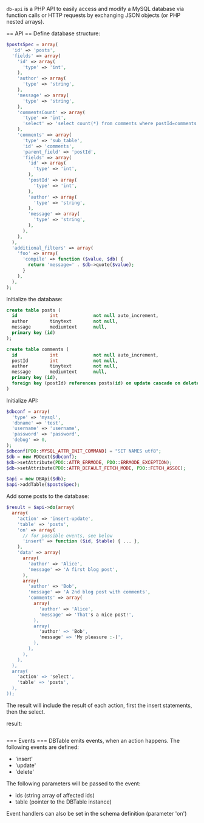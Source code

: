`db-api` is a PHP API to easily access and modify a MySQL database via function
calls or HTTP requests by exchanging JSON objects (or PHP nested arrays).

== API ==
Define database structure:

```php
$postsSpec = array(
  'id' => 'posts',
  'fields' => array(
    'id' => array(
      'type' => 'int',
    ),
    'author' => array(
      'type' => 'string',
    ),
    'message' => array(
      'type' => 'string',
    ),
    'commentsCount' => array(
      'type' => 'int',
      'select' => 'select count(*) from comments where postId=comments.id',
    ),
    'comments' => array(
      'type' => 'sub_table',
      'id' => 'comments',
      'parent_field' => 'postId',
      'fields' => array(
        'id' => array(
          'type' => 'int',
        ),
        'postId' => array(
          'type' => 'int',
        ),
        'author' => array(
          'type' => 'string',
        ),
        'message' => array(
          'type' => 'string',
        ),
      ),
    ),
  ),
  'additional_filters' => array(
    'foo' => array(
      'compile' => function ($value, $db) {
        return 'message=' . $db->quote($value);
      }
    ),
  ),
);
```

Initialize the database:
```sql
create table posts (
  id            int             not null auto_increment,
  author        tinytext        not null,
  message       mediumtext      null,
  primary key (id)
);

create table comments (
  id            int             not null auto_increment,
  postId        int             not null,
  author        tinytext        not null,
  message       mediumtext      null,
  primary key (id),
  foreign key (postId) references posts(id) on update cascade on delete cascade
)
```

Initialize API:
```php
$dbconf = array(
  'type' => 'mysql',
  'dbname' => 'test',
  'username' => 'username',
  'password' => 'password',
  'debug' => 0,
);
$dbconf[PDO::MYSQL_ATTR_INIT_COMMAND] = "SET NAMES utf8";
$db = new PDOext($dbconf);
$db->setAttribute(PDO::ATTR_ERRMODE, PDO::ERRMODE_EXCEPTION);
$db->setAttribute(PDO::ATTR_DEFAULT_FETCH_MODE, PDO::FETCH_ASSOC);

$api = new DBApi($db);
$api->addTable($postsSpec);
```

Add some posts to the database:
```php
$result = $api->do(array(
  array(
    'action' => 'insert-update',
    'table' => 'posts',
    'on' => array(
      // for possible events, see below
      'insert' => function ($id, $table) { ... },
    ),
    'data' => array(
      array(
        'author' => 'Alice',
        'message' => 'A first blog post',
      ),
      array(
        'author' => 'Bob',
        'message' => 'A 2nd blog post with comments',
        'comments' => array(
          array(
            'author' => 'Alice',
            'message' => 'That's a nice post!',
          ),
          array(
            'author' => 'Bob',
            'message' => 'My pleasure :-)',
          ),
        ),
      ),
    ),
  ),
  array(
    'action' => 'select',
    'table' => 'posts',
  ),
));
```

The result will include the result of each action, first the insert
statements, then the select.

result:
```json
```

=== Events ===
DBTable emits events, when an action happens. The following events are defined:
* 'insert'
* 'update'
* 'delete'

The following parameters will be passed to the event:
* ids (string array of affected ids)
* table (pointer to the DBTable instance)

Event handlers can also be set in the schema definition (parameter 'on')

